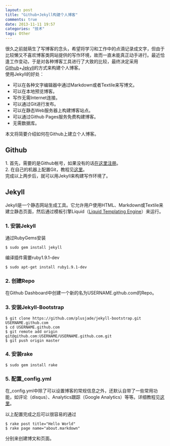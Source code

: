 ```yaml
---
layout: post
title: "Github+Jekyll构建个人博客"
comments: true
date: 2013-11-11 19:57
categories: "技术"
tags: Other
---
```


很久之前就萌生了写博客的念头，希望将学习和工作中的点滴记录成文字，但由于比较懒又不喜欢博客类网站提供的写作环境，故而一直未能真正动手进行。最近恰逢工作变动，于是对各种博客工具进行了大致的比较，最终决定采用[Github](http://github.com)+[Jekyll](http://jekyllbootstrap.com/lessons/jekyll-introduction.html)的方式来构建个人博客。   
使用Jekyll的好处：

<ul>
<li>可以在各种文字编辑器中通过Markdown或者Textile来写博文。</li>
<li>可以在本地预览博客。</li>
<li>写作无需Internet连接。</li>
<li>可以通过Git进行发布。</li>
<li>可以在静态Web服务器上构建博客站点。</li>
<li>可以通过Github Pages服务免费构建博客。</li>
<li>无需数据库。</li>
</ul>

本文将简要介绍如何在Github上建立个人博客。

## Github
1\. 首先，需要的是Github帐号，如果没有的话[在这里注册](https://github.com/plans)。  
2\. 在自己的机器上配置Git，教程见[这里](http://help.github.com/linux-set-up-git/)。  
完成以上两步后，就可以用Jekyll来构建写作环境了。

## Jekyll
Jekyll是一个静态网站生成工具。它允许用户使用HTML、Markdown或Textile来建立静态页面，然后通过模板引擎Liquid（[Liquid Templating Engine](http://liquidmarkup.org)）来运行。  
### 1. 安装Jekyll
通过RubyGems安装

	$ sudo gem install jekyll

编译插件需要ruby1.9.1-dev

	$ sudo apt-get install ruby1.9.1-dev

### 2. 创建Repo
在Github Dashboard中创建一个新的名为USERNAME.github.com的Repo。

### 3. 安装Jekyll-Bootstrap
	$ git clone https://github.com/plusjade/jekyll-bootstrap.git USERNAME.github.com
	$ cd USERNAME.github.com
	$ git remote add origin git@github.com:USERNAME/USERNAME.github.com.git
	$ git push origin master

### 4. 安装rake
	$ sudo gem install rake

### 5. 配置\_config.yml
在_config.yml中除了可以设置博客的常规信息之外，还默认自带了一些常用功能，如评论（disqus）、Analytics跟踪（Google Analytics）等等。详细教程见[这里](http://jekyllbootstrap.com/usage/blog-configuration.html)。

以上配置完成之后可以很容易的通过  

	$ rake post title="Hello World"
	$ rake page name="about.markdown"

分别来创建博文和页面。

